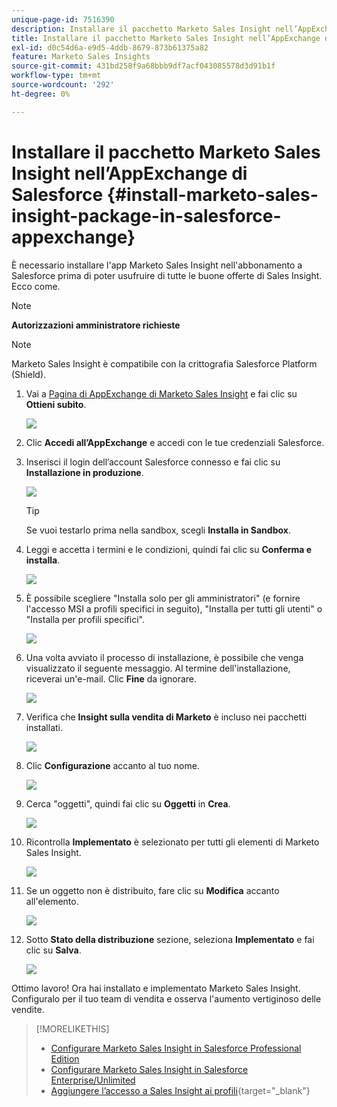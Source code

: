 ```yaml
---
unique-page-id: 7516390
description: Installare il pacchetto Marketo Sales Insight nell’AppExchange di Salesforce - Documenti Marketo - Documentazione del prodotto
title: Installare il pacchetto Marketo Sales Insight nell’AppExchange di Salesforce
exl-id: d0c54d6a-e9d5-4ddb-8679-873b61375a82
feature: Marketo Sales Insights
source-git-commit: 431bd258f9a68bbb9df7acf043085578d3d91b1f
workflow-type: tm+mt
source-wordcount: '292'
ht-degree: 0%

---
```


# Installare il pacchetto Marketo Sales Insight nell’AppExchange di Salesforce {#install-marketo-sales-insight-package-in-salesforce-appexchange}

È necessario installare l&#39;app Marketo Sales Insight nell&#39;abbonamento a Salesforce prima di poter usufruire di tutte le buone offerte di Sales Insight. Ecco come.

>[!NOTE]
>
>**Autorizzazioni amministratore richieste**

>[!NOTE]
>
>Marketo Sales Insight è compatibile con la crittografia Salesforce Platform (Shield).

1. Vai a [Pagina di AppExchange di Marketo Sales Insight](https://appexchange.salesforce.com/listingDetail?listingId=a0N30000001SVZmEAO) e fai clic su **Ottieni subito**.

   ![](assets/install-marketo-sales-insight-package-in-salesforce-appexchange-1.png)

1. Clic **Accedi all’AppExchange** e accedi con le tue credenziali Salesforce.

1. Inserisci il login dell’account Salesforce connesso e fai clic su **Installazione in produzione**.

   ![](assets/install-marketo-sales-insight-package-in-salesforce-appexchange-2.png)

   >[!TIP]
   >
   >Se vuoi testarlo prima nella sandbox, scegli **Installa in Sandbox**.

1. Leggi e accetta i termini e le condizioni, quindi fai clic su **Conferma e installa**.

   ![](assets/install-marketo-sales-insight-package-in-salesforce-appexchange-3.png)

1. È possibile scegliere &quot;Installa solo per gli amministratori&quot; (e fornire l&#39;accesso MSI a profili specifici in seguito), &quot;Installa per tutti gli utenti&quot; o &quot;Installa per profili specifici&quot;.

   ![](assets/install-marketo-sales-insight-package-in-salesforce-appexchange-4.png)

1. Una volta avviato il processo di installazione, è possibile che venga visualizzato il seguente messaggio. Al termine dell&#39;installazione, riceverai un&#39;e-mail. Clic **Fine** da ignorare.

   ![](assets/install-marketo-sales-insight-package-in-salesforce-appexchange-5.png)

1. Verifica che **Insight sulla vendita di Marketo** è incluso nei pacchetti installati.

   ![](assets/install-marketo-sales-insight-package-in-salesforce-appexchange-6.png)

1. Clic **Configurazione** accanto al tuo nome.

   ![](assets/install-marketo-sales-insight-package-in-salesforce-appexchange-7.png)

1. Cerca &quot;oggetti&quot;, quindi fai clic su **Oggetti** in **Crea**.

   ![](assets/install-marketo-sales-insight-package-in-salesforce-appexchange-8.png)

1. Ricontrolla **Implementato** è selezionato per tutti gli elementi di Marketo Sales Insight.

   ![](assets/install-marketo-sales-insight-package-in-salesforce-appexchange-9.png)

1. Se un oggetto non è distribuito, fare clic su **Modifica** accanto all&#39;elemento.

   ![](assets/install-marketo-sales-insight-package-in-salesforce-appexchange-10.png)

1. Sotto **Stato della distribuzione** sezione, seleziona **Implementato** e fai clic su **Salva**.

   ![](assets/install-marketo-sales-insight-package-in-salesforce-appexchange-11.png)

Ottimo lavoro! Ora hai installato e implementato Marketo Sales Insight. Configuralo per il tuo team di vendita e osserva l&#39;aumento vertiginoso delle vendite.

>[!MORELIKETHIS]
>
>* [Configurare Marketo Sales Insight in Salesforce Professional Edition](/help/marketo/product-docs/marketo-sales-insight/msi-for-salesforce/configuration/configure-marketo-sales-insight-in-salesforce-professional-edition.md)
>* [Configurare Marketo Sales Insight in Salesforce Enterprise/Unlimited](/help/marketo/product-docs/marketo-sales-insight/msi-for-salesforce/configuration/configure-marketo-sales-insight-in-salesforce-enterprise-unlimited.md)
>* [Aggiungere l’accesso a Sales Insight ai profili](/help/marketo/product-docs/marketo-sales-insight/msi-for-salesforce/configuration/add-sales-insight-access-to-profiles.md){target="_blank"}
